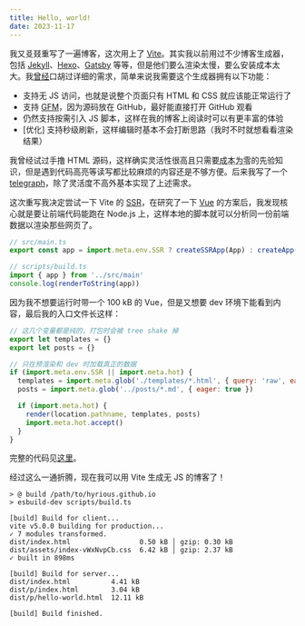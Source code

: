 ```yaml
---
title: Hello, world!
date: 2023-11-17
---
```


我又㕛叕重写了一遍博客，这次用上了 [Vite](https://vitejs.dev/)。其实我以前用过不少博客生成器，包括 [Jekyll](https://jekyllrb.com/)、[Hexo](https://hexo.io/)、[Gatsby](https://www.gatsbyjs.com/) 等等，但是他们要么渲染太慢，要么安装成本太大。我[曾经](https://github.com/hyrious/hyrious/issues/5)口胡过详细的需求，简单来说我需要这个生成器拥有以下功能：

- 支持无 JS 访问，也就是说整个页面只有 HTML 和 CSS 就应该能正常运行了
- 支持 [GFM](https://github.github.com/gfm/ 'GitHub Flavored Markdown')，因为源码放在 GitHub，最好能直接打开 GitHub 观看
- 仍然支持按需引入 JS 脚本，这样在我的博客上阅读时可以有更丰富的体验
- [优化] 支持秒级刷新，这样编辑时基本不会打断思路（我时不时就想看看渲染结果）

我曾经试过手撸 HTML 源码，这样确实灵活性很高且只需要<abbr title="不含学习 HTML 和 CSS 的时间">成本为零</abbr>的先验知识，但是遇到代码高亮等读写都比较麻烦的内容还是不够方便。后来我写了一个 [telegraph](https://github.com/hyrious/telegraph)，除了灵活度不高外基本实现了上述需求。

这次重写我决定尝试一下 Vite 的 [SSR](https://vitejs.dev/guide/ssr.html#pre-rendering-ssg)，在研究了一下 [Vue](https://github.com/antfu/vite-ssg) 的方案后，我发现核心就是要让前端代码能跑在 Node.js 上，这样本地的脚本就可以分析同一份前端数据以渲染那些网页了。

```js
// src/main.ts
export const app = import.meta.env.SSR ? createSSRApp(App) : createApp(App)

// scripts/build.ts
import { app } from '../src/main'
console.log(renderToString(app))
```

因为我不想要运行时带一个 100 kB 的 Vue，但是又想要 dev 环境下能看到内容，最后我的入口文件长这样：

```js
// 这几个变量都是纯的，打包时会被 tree shake 掉
export let templates = {}
export let posts = {}

// 只在预渲染和 dev 时加载真正的数据
if (import.meta.env.SSR || import.meta.hot) {
  templates = import.meta.glob('./templates/*.html', { query: 'raw', eager: true })
  posts = import.meta.glob('../posts/*.md', { eager: true })

  if (import.meta.hot) {
    render(location.pathname, templates, posts)
    import.meta.hot.accept()
  }
}
```

完整的代码见[这里](https://github.com/hyrious/hyrious.github.io/blob/-/src/main.ts)。

经过这么一通折腾，现在我可以用 Vite 生成无 JS 的博客了！

```
> @ build /path/to/hyrious.github.io
> esbuild-dev scripts/build.ts

[build] Build for client...
vite v5.0.0 building for production...
✓ 7 modules transformed.
dist/index.html                 0.50 kB │ gzip: 0.30 kB
dist/assets/index-vWxNvpCb.css  6.42 kB │ gzip: 2.37 kB
✓ built in 898ms

[build] Build for server...
dist/index.html          4.41 kB
dist/p/index.html        3.04 kB
dist/p/hello-world.html  12.11 kB

[build] Build finished.
```
